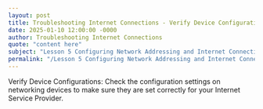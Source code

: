 ```yaml
---
layout: post
title: Troubleshooting Internet Connections - Verify Device Configurations
date: 2025-01-10 12:00:00 -0000
author: Troubleshooting Internet Connections
quote: "content here"
subject: "Lesson 5 Configuring Network Addressing and Internet Connections"
permalink: "/Lesson 5 Configuring Network Addressing and Internet Connections/Troubleshooting Internet Connections/Troubleshooting Internet Connections - Verify Device Configurations"
---
```


Verify Device Configurations: Check the configuration settings on networking devices to make sure they are set correctly for your Internet Service Provider.
